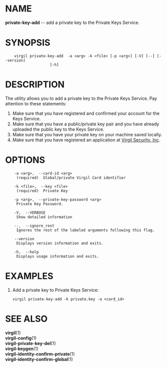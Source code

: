 NAME
====

**private-key-add** -- add a private key to the Private Keys Service.

SYNOPSIS
========

        virgil private-key-add  -a <arg> -k <file> [-p <arg>] [-V] [--] [--version]
                        [-h]

DESCRIPTION
===========

The utility allows you to add a private key to the Private Keys Service.
Pay attention to these statements:

1.  Make sure that you have registered and confirmed your account for
    the Keys Service.
2.  Make sure that you have a public/private key pair and you have
    already uploaded the public key to the Keys Service.
3.  Make sure that you have your private key on your machine
    saved locally.
4.  Make sure that you have registered an application at [Virgil
    Security, Inc](https://developer.virgilsecurity.com/account/signin).

OPTIONS
=======

        -a <arg>,  --card-id <arg>
         (required)  Global/private Virgil Card identifier

        -k <file>,  --key <file>
         (required)  Private Key

        -p <arg>,  --private-key-password <arg>
         Private Key Password.

        -V,  --VERBOSE
         Show detailed information

        --,  --ignore_rest
         Ignores the rest of the labeled arguments following this flag.

        --version
         Displays version information and exits.

        -h,  --help
         Displays usage information and exits.

EXAMPLES
========

1.  Add a private key to Private Keys Service:

        virgil private-key-add -k private.key -a <card_id>

SEE ALSO
========

**virgil**(1)  
**virgil-config**(1)  
**virgil-private-key-del**(1)  
**virgil-keygen**(1)  
**virgil-identity-confirm-private**(1)  
**virgil-identity-confirm-global**(1)
